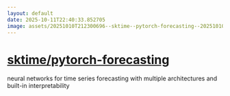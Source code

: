 ```yaml
---
layout: default
date: 2025-10-11T22:40:33.852705
image: assets/20251010T212300696--sktime--pytorch-forecasting--20251010T213003444--cropped.png
---
```


# [sktime/pytorch-forecasting](https://github.com/sktime/pytorch-forecasting)

neural networks for time series forecasting with multiple architectures and built-in interpretability
